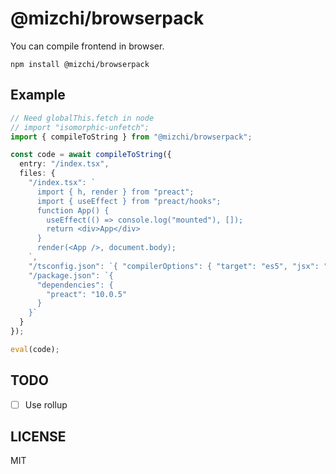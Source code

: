 # @mizchi/browserpack

You can compile frontend in browser.

```
npm install @mizchi/browserpack
```

## Example

```ts
// Need globalThis.fetch in node
// import "isomorphic-unfetch";
import { compileToString } from "@mizchi/browserpack";

const code = await compileToString({
  entry: "/index.tsx",
  files: {
    "/index.tsx": `
      import { h, render } from "preact";
      import { useEffect } from "preact/hooks";
      function App() {
        useEffect(() => console.log("mounted"), []);
        return <div>App</div>
      }
      render(<App />, document.body);
    `,
    "/tsconfig.json": `{ "compilerOptions": { "target": "es5", "jsx": "react", "jsxFactory": "h" } }`,
    "/package.json": `{
      "dependencies": {
        "preact": "10.0.5"
      }
    }`
  }
});

eval(code);
```

## TODO

- [ ] Use rollup

## LICENSE

MIT

